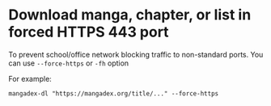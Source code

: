 # Download manga, chapter, or list in forced HTTPS 443 port

To prevent school/office network blocking traffic to non-standard ports. You can use `--force-https` or `-fh` option

For example:

```shell
mangadex-dl "https://mangadex.org/title/..." --force-https
```